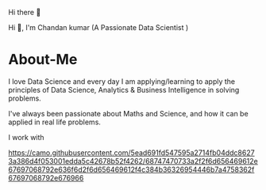 
Hi there 👋

Hi 👋, I'm Chandan kumar
(A Passionate Data Scientist )

# About-Me
I love Data Science and every day I am applying/learning to apply the principles of Data Science, Analytics & Business Intelligence in solving problems.

I've always been passionate about Maths and Science, and how it can be applied in real life problems.
                                                          
I work with

  https://camo.githubusercontent.com/5ead691fd547595a2714fb04ddc86273a386d4f053001edda5c42678b52f4262/68747470733a2f2f6d656469612e67697068792e636f6d2f6d656469612f4c384b36326954446b7a4758362f67697068792e676966
